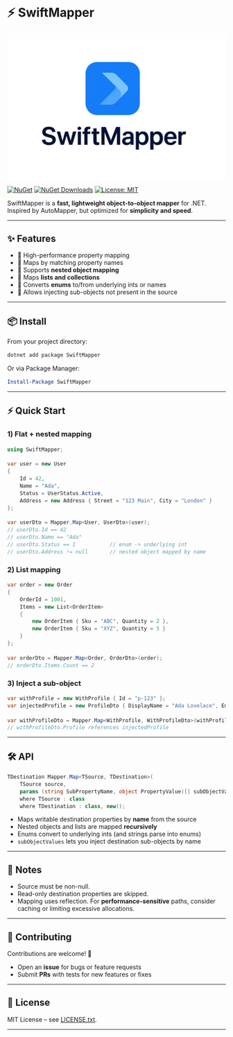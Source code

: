 # ⚡ SwiftMapper

![SwiftMapper](assets/SwiftMapper.png)

[![NuGet](https://img.shields.io/nuget/v/SwiftMapper.svg)](https://www.nuget.org/packages/SwiftMapper)
  [![NuGet Downloads](https://img.shields.io/nuget/dt/SwiftMapper.svg)](https://www.nuget.org/packages/SwiftMapper)
[![License: MIT](https://img.shields.io/badge/License-MIT-blue.svg)](LICENSE.txt)

SwiftMapper is a **fast, lightweight object-to-object mapper** for .NET.  
Inspired by AutoMapper, but optimized for **simplicity and speed**.

---

## ✨ Features

- 🚀 High-performance property mapping  
- 🔹 Maps by matching property names  
- 🔹 Supports **nested object mapping**  
- 🔹 Maps **lists and collections**  
- 🔹 Converts **enums** to/from underlying ints or names  
- 🔹 Allows injecting sub-objects not present in the source  

---

## 📦 Install

From your project directory:

```bash
dotnet add package SwiftMapper
```

Or via Package Manager:

```powershell
Install-Package SwiftMapper
```

---

## ⚡ Quick Start

### 1) Flat + nested mapping

```csharp
using SwiftMapper;

var user = new User
{
    Id = 42,
    Name = "Ada",
    Status = UserStatus.Active,
    Address = new Address { Street = "123 Main", City = "London" }
};

var userDto = Mapper.Map<User, UserDto>(user);
// userDto.Id == 42
// userDto.Name == "Ada"
// userDto.Status == 1           // enum -> underlying int
// userDto.Address != null       // nested object mapped by name
```

### 2) List mapping

```csharp
var order = new Order
{
    OrderId = 1001,
    Items = new List<OrderItem>
    {
        new OrderItem { Sku = "ABC", Quantity = 2 },
        new OrderItem { Sku = "XYZ", Quantity = 5 }
    }
};

var orderDto = Mapper.Map<Order, OrderDto>(order);
// orderDto.Items.Count == 2
```

### 3) Inject a sub-object

```csharp
var withProfile = new WithProfile { Id = "p-123" };
var injectedProfile = new ProfileDto { DisplayName = "Ada Lovelace", Email = "ada@example.com" };

var withProfileDto = Mapper.Map<WithProfile, WithProfileDto>(withProfile, ("Profile", injectedProfile));
// withProfileDto.Profile references injectedProfile
```

---

## 🛠 API

```csharp
TDestination Mapper.Map<TSource, TDestination>(
    TSource source,
    params (string SubPropertyName, object PropertyValue)[] subObjectValues)
    where TSource : class
    where TDestination : class, new();
```

- Maps writable destination properties by **name** from the source  
- Nested objects and lists are mapped **recursively**  
- Enums convert to underlying ints (and strings parse into enums)  
- `subObjectValues` lets you inject destination sub-objects by name  

---

## 📌 Notes

- Source must be non-null.  
- Read-only destination properties are skipped.  
- Mapping uses reflection. For **performance-sensitive** paths, consider caching or limiting excessive allocations.  

---

## 🤝 Contributing

Contributions are welcome! 🎉  
- Open an **issue** for bugs or feature requests  
- Submit **PRs** with tests for new features or fixes  

---

## 📜 License

MIT License – see [LICENSE.txt](LICENSE.txt).

---